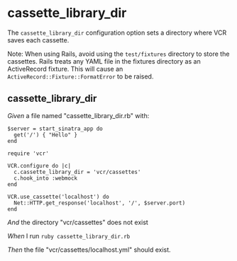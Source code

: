 # cassette_library_dir

The `cassette_library_dir` configuration option sets a directory
  where VCR saves each cassette.

  Note: When using Rails, avoid using the `test/fixtures` directory 
  to store the cassettes. Rails treats any YAML file in the fixtures 
  directory as an ActiveRecord fixture.
  This will cause an `ActiveRecord::Fixture::FormatError` to be raised.

## cassette_library_dir

_Given_ a file named "cassette_library_dir.rb" with:

```
$server = start_sinatra_app do
  get('/') { "Hello" }
end

require 'vcr'

VCR.configure do |c|
  c.cassette_library_dir = 'vcr/cassettes'
  c.hook_into :webmock
end

VCR.use_cassette('localhost') do
  Net::HTTP.get_response('localhost', '/', $server.port)
end
```

_And_ the directory "vcr/cassettes" does not exist

_When_ I run `ruby cassette_library_dir.rb`

_Then_ the file "vcr/cassettes/localhost.yml" should exist.
